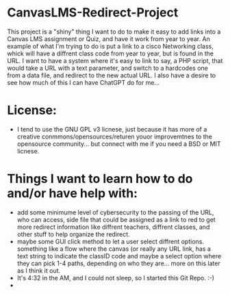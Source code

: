# CanvasLMS-Redirect-Project

This project is a "shiny" thing I want to do to make it easy to add links into a Canvas LMS assignment or Quiz, and have it work from year to year.  An example of what I'm trying to do is put a link to a cisco Networking class, whick will have a diffrent class code from year to year, but is found in the URL.  I want to have a system where it's easy to link to say, a PHP script, that would take a URL with a text parameter, and switch to a hardcodes one from a data file, and redirect to the new actual URL.  I also have a desire to see how much of this I can have ChatGPT do for me... 


# License: 
- I tend to use the GNU GPL v3 licnese, just because it has more of a creative conmmons/opensources/returen youor improvemtnes to the opensource community... but connect with me if you need a BSD or MIT licnese.

# Things I want to learn how to do and/or have help with:
- add some minimume level of cybersecurity to the passing of the URL, who can access, side file that could be assigned as a link to red to get more redirect information like diffrent teachers, diffrent classes, and other stuff to help organize the redirect.
- maybe some GUI click method to let a user select diffrent options.  something like a flow where the canvas (or really any URL link, has a text string to indicate the classID code and maybe a select option where they can pick 1-4 paths, depending on who they are... more on this later as I think it out.
- It's 4:32 in the AM, and I could not sleep, so I started this Git Repo. :-)
- 
